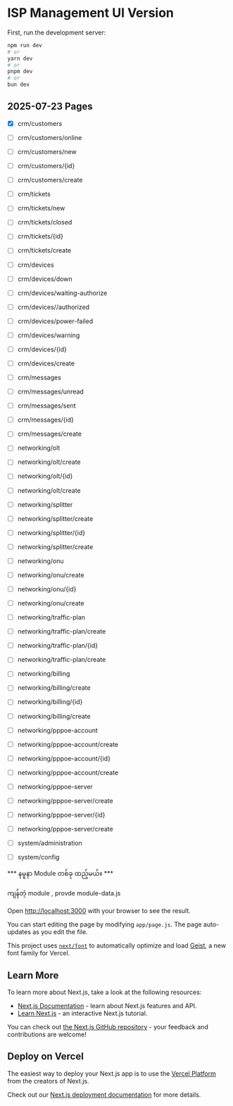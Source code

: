 # ISP Management UI Version


First, run the development server:

```bash
npm run dev
# or
yarn dev
# or
pnpm dev
# or
bun dev
```


## 2025-07-23 Pages 


- [x] crm/customers
- [ ] crm/customers/online
- [ ] crm/customers/new
- [ ] crm/customers/{id}
- [ ] crm/customers/create

- [ ] crm/tickets
- [ ] crm/tickets/new
- [ ] crm/tickets/closed
- [ ] crm/tickets/{id}
- [ ] crm/tickets/create

- [ ] crm/devices
- [ ] crm/devices/down
- [ ] crm/devices/waiting-authorize
- [ ] crm/devices//authorized
- [ ] crm/devices/power-failed
- [ ] crm/devices/warning
- [ ] crm/devices/{id}
- [ ] crm/devices/create


- [ ] crm/messages
- [ ] crm/messages/unread
- [ ] crm/messages/sent
- [ ] crm/messages/{id}
- [ ] crm/messages/create

- [ ] networking/olt
- [ ] networking/olt/create
- [ ] networking/olt/{id}
- [ ] networking/olt/create

- [ ] networking/splitter
- [ ] networking/splitter/create
- [ ] networking/splitter/{id}
- [ ] networking/splitter/create

- [ ] networking/onu
- [ ] networking/onu/create
- [ ] networking/onu/{id}
- [ ] networking/onu/create

- [ ] networking/traffic-plan
- [ ] networking/traffic-plan/create
- [ ] networking/traffic-plan/{id}
- [ ] networking/traffic-plan/create

- [ ] networking/billing
- [ ] networking/billing/create
- [ ] networking/billing/{id}
- [ ] networking/billing/create

- [ ] networking/pppoe-account
- [ ] networking/pppoe-account/create
- [ ] networking/pppoe-account/{id}
- [ ] networking/pppoe-account/create

- [ ] networking/pppoe-server
- [ ] networking/pppoe-server/create
- [ ] networking/pppoe-server/{id}
- [ ] networking/pppoe-server/create


- [ ] system/administration
- [ ] system/config



*** နမူနာ Module တစ်ခု ထည့်မယ်။ ***

ကျန်တဲ့ module , provde module-data.js



Open [http://localhost:3000](http://localhost:3000) with your browser to see the result.

You can start editing the page by modifying `app/page.js`. The page auto-updates as you edit the file.

This project uses [`next/font`](https://nextjs.org/docs/app/building-your-application/optimizing/fonts) to automatically optimize and load [Geist](https://vercel.com/font), a new font family for Vercel.

## Learn More

To learn more about Next.js, take a look at the following resources:

- [Next.js Documentation](https://nextjs.org/docs) - learn about Next.js features and API.
- [Learn Next.js](https://nextjs.org/learn) - an interactive Next.js tutorial.

You can check out [the Next.js GitHub repository](https://github.com/vercel/next.js) - your feedback and contributions are welcome!

## Deploy on Vercel

The easiest way to deploy your Next.js app is to use the [Vercel Platform](https://vercel.com/new?utm_medium=default-template&filter=next.js&utm_source=create-next-app&utm_campaign=create-next-app-readme) from the creators of Next.js.

Check out our [Next.js deployment documentation](https://nextjs.org/docs/app/building-your-application/deploying) for more details.
